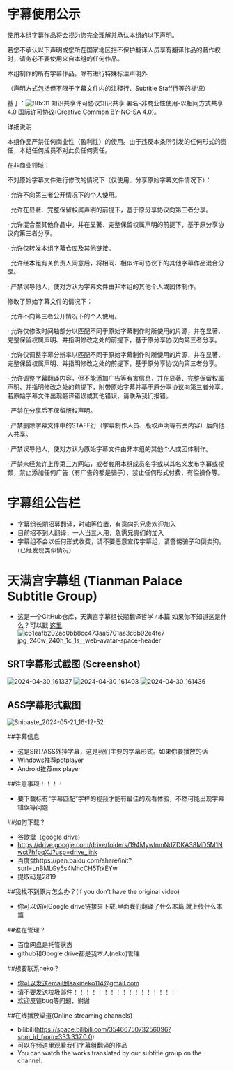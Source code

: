 # 字幕使用公示
使用本组字幕作品将会视为您完全理解并承认本组的以下声明。

若您不承认以下声明或您所在国家地区拒不保护翻译人员享有翻译作品的著作权时，请务必不要使用来自本组的任何作品。

本组制作的所有字幕作品，除有进行特殊标注声明外

（声明方式包括但不限于字幕文件内的注释行、Subtitle Staff行等的标识）


基于：![88x31](https://github.com/sakiNeko1/Tianman-Palace-Subtitle-Group/assets/167757545/e15e0f3e-9718-4317-a58f-60cd9a0a3e16)
知识共享许可协议知识共享 署名-非商业性使用-以相同方式共享 4.0 国际许可协议(Creative Common BY-NC-SA 4.0)。

详细说明

本组作品严禁任何商业性（盈利性）的使用。由于违反本条所引发的任何形式的责任，本组任何成员不对此负任何责任。

在非商业领域：

不对原始字幕文件进行修改的情况下（仅使用、分享原始字幕文件情况下）：

· 允许不向第三者公开情况下的个人使用。

· 允许在显著、完整保留权属声明的前提下，基于原分享协议向第三者分享。

· 允许混合至其他作品中，并在显著、完整保留权属声明的前提下，基于原分享协议向第三者分享。

· 允许仅转发本组字幕仓库及其他链接。

· 允许经本组有关负责人同意后，将相同、相似许可协议下的其他字幕作品混合分享。

· 严禁误导他人，使对方认为字幕文件由非本组的其他个人或团体制作。

修改了原始字幕文件的情况下：

· 允许不向第三者公开情况下的个人使用。

· 允许仅修改时间轴部分以匹配不同于原始字幕制作时所使用的片源，并在显著、完整保留权属声明、并指明修改之处的前提下，基于原分享协议向第三者分享。

· 允许仅调整字幕分辨率以匹配不同于原始字幕制作时所使用的片源，并在显著、完整保留权属声明、并指明修改之处的前提下，基于原分享协议向第三者分享。

· 允许调整字幕翻译内容，但不能添加广告等有害信息，并在显著、完整保留权属声明、并指明修改之处的前提下，附带原始字幕并基于原分享协议向第三者分享。若原始字幕文件出现翻译错误或其他错误，请联系我们报错。

· 严禁在分享后不保留版权声明。

· 严禁删除字幕文件中的STAFF行（字幕制作人员、版权声明等有关内容）后向他人共享。

· 严禁误导他人，使对方认为原始字幕文件由非本组的其他个人或团体制作。

· 严禁未经允许上传第三方网站，或者套用本组成员名字或以其名义发布字幕或视频，禁止添加任何广告（有广告的都是骗子），禁止任何形式付费，有偿操作等。

# 字幕组公告栏
-  字幕组长期招募翻译，时轴等位置，有意向的兄贵欢迎加入
-  目前招不到人翻译，一人当三人用，急需兄贵们的加入
-  字幕组不会以任何形式收费，请不要恶意宣传字幕组，请警惕骗子和倒卖狗。(已经发现类似情况）

# 天满宫字幕组     (Tianman Palace Subtitle Group)
-  这是一个GitHub仓库，天满宫字幕组长期翻译哲学♂本篇,如果你不知道这是什么？可以戳 <a href="https://jump2.bdimg.com/p/9021541534">这里</a>.
![c61eafb202ad0bb8cc473aa5701aa3c6b92e4fe7 jpg_240w_240h_1c_1s__web-avatar-space-header](https://github.com/sakiNeko1/Tianman-Palace-Subtitle-Group/assets/167757545/9eeb0a9c-c4e0-432a-a02b-c0ca9039753a)

## SRT字幕形式截图   (Screenshot)
![2024-04-30_161337](https://github.com/sakiNeko1/-Tianman-Palace-Subtitle-Group-/assets/167757545/2bbe6c68-e6ad-41e7-9730-522ad4d37b63)
![2024-04-30_161403](https://github.com/sakiNeko1/-Tianman-Palace-Subtitle-Group-/assets/167757545/1ed40793-395b-4d37-b66d-30ded1d292b3)
![2024-04-30_161436](https://github.com/sakiNeko1/-Tianman-Palace-Subtitle-Group-/assets/167757545/1546f135-b00f-4415-a07a-40fa3796251f)

## ASS字幕形式截图 
![Snipaste_2024-05-21_16-12-52](https://github.com/sakiNeko1/Tianman-Palace-Subtitle-Group/assets/167757545/f03b074a-c578-45b5-a141-5ec951bd0bc0)

##字幕信息
-  这是SRT/ASS外挂字幕，这是我们主要的字幕形式。如果你要播放的话
-  Windows推荐potplayer
-  Android推荐mx player

##注意事项！！！！
-  要下载标有“字幕匹配”字样的视频才能有最佳的观看体验，不然可能出现字幕错误等问题

##如何下载？
-  谷歌盘（google drive)
-  https://drive.google.com/drive/folders/194MywlnmNdZDKA38MD5M1Nwct7hfpqXJ?usp=drive_link
-  百度盘https://pan.baidu.com/share/init?surl=LnBMLGy5s4MhcCH5TtkEYw
-  提取码是2819

##我找不到原片怎么办？(If you don’t have the original video)
-  你可以访问Google drive链接来下载,里面我们翻译了什么本篇,就上传什么本篇

##谁在管理？
- 百度网盘是托管状态
- github和Google drive都是我本人(neko)管理


##想要联系neko？
-  你可以发送email到sakineko114@gmail.com
-  请不要发送垃圾邮件！！！！！！！！！！！！！！！！！
-  欢迎反馈bug等问题，谢谢


##在线播放渠道(Online streaming channels)
-  bilibili(https://space.bilibili.com/3546675073256096?spm_id_from=333.337.0.0)
-  可以在频道里观看我们字幕组翻译的作品
-  You can watch the works translated by our subtitle group on the channel.
